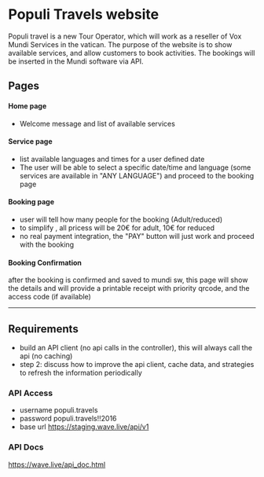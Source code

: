 # Populi Travels website

Populi travel is a new Tour Operator, which will work as a reseller of Vox Mundi Services in the vatican. 
The purpose of the website is to show available services, and allow customers to book activities. 
The bookings will be inserted in the Mundi software via API.

## Pages


#### Home page

- Welcome message and list of available services

#### Service page
- list available languages and times for a user defined date 
- The user will be able to select a specific date/time and language (some services are available in "ANY LANGUAGE") and proceed to the booking page

#### Booking page
- user will tell how many people for the booking (Adult/reduced)
- to simplify , all pricess will be 20€ for adult, 10€ for reduced
- no real payment integration, the "PAY" button will just work and proceed with the booking

#### Booking Confirmation

after the booking is confirmed and saved to mundi sw, this page will show the details
and will provide a printable receipt with priority qrcode, and the access code (if available)

___

## Requirements
- build an API client (no api calls in the controller), this will always call the api (no caching)
- step 2: discuss how to improve the api client, cache data, and strategies to refresh the information periodically



### API Access
- username populi.travels
- password populi.travels!!2016
- base url  https://staging.wave.live/api/v1

### API Docs
https://wave.live/api_doc.html
